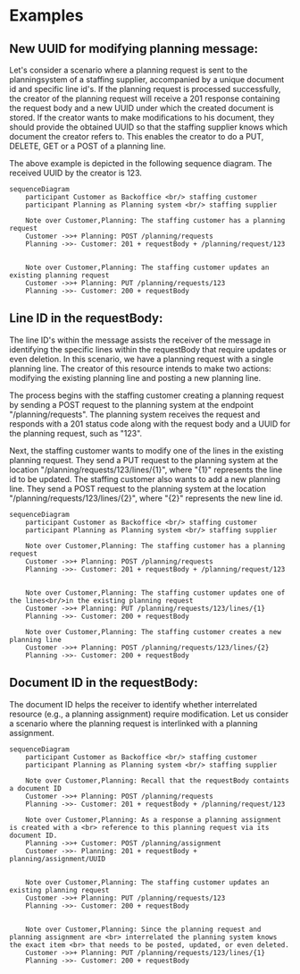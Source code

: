 # Examples

## New UUID for modifying planning message:

Let's consider a scenario where a planning request is sent to the planningsystem of a staffing supplier, accompanied by a unique document id and specific line id's. If the planning request is processed successfully, the creator of the planning request will receive a 201 response containing the request body and a new UUID under which the created document is stored. If the creator wants to make modifications to his document, they should provide the obtained UUID so that the staffing supplier knows which document the creator refers to. This enables the creator to do a PUT, DELETE, GET or a POST of a planning line.

The above example is depicted in the following sequence diagram. The received UUID by the creator is 123.

```mermaid
sequenceDiagram
    participant Customer as Backoffice <br/> staffing customer
    participant Planning as Planning system <br/> staffing supplier

    Note over Customer,Planning: The staffing customer has a planning request
    Customer ->>+ Planning: POST /planning/requests
    Planning ->>- Customer: 201 + requestBody + /planning/request/123


    Note over Customer,Planning: The staffing customer updates an existing planning request
    Customer ->>+ Planning: PUT /planning/requests/123
    Planning ->>- Customer: 200 + requestBody

```

## Line ID in the requestBody:

The line ID's within the message assists the receiver of the message in identifying the specific lines within the requestBody that require updates or even deletion. In this scenario, we have a planning request with a single planning line. The creator of this resource intends to make two actions: modifying the existing planning line and posting a new planning line.

The process begins with the staffing customer creating a planning request by sending a POST request to the planning system at the endpoint "/planning/requests". The planning system receives the request and responds with a 201 status code along with the request body and a UUID for the planning request, such as "123".

Next, the staffing customer wants to modify one of the lines in the existing planning request. They send a PUT request to the planning system at the location "/planning/requests/123/lines/{1}", where "{1}" represents the line id to be updated. The staffing customer also wants to add a new planning line. They send a POST request to the planning system at the location "/planning/requests/123/lines/{2}", where "{2}" represents the new line id.

```mermaid
sequenceDiagram
    participant Customer as Backoffice <br/> staffing customer
    participant Planning as Planning system <br/> staffing supplier

    Note over Customer,Planning: The staffing customer has a planning request
    Customer ->>+ Planning: POST /planning/requests
    Planning ->>- Customer: 201 + requestBody + /planning/request/123


    Note over Customer,Planning: The staffing customer updates one of the lines<br/>in the existing planning request
    Customer ->>+ Planning: PUT /planning/requests/123/lines/{1}
    Planning ->>- Customer: 200 + requestBody

    Note over Customer,Planning: The staffing customer creates a new planning line
    Customer ->>+ Planning: POST /planning/requests/123/lines/{2}
    Planning ->>- Customer: 200 + requestBody

```

## Document ID in the requestBody:

The document ID helps the receiver to identify whether interrelated resource (e.g., a planning assignment) require modification. Let us consider a scenario where the planning request is interlinked with a planning assignment.

```mermaid
sequenceDiagram
    participant Customer as Backoffice <br/> staffing customer
    participant Planning as Planning system <br/> staffing supplier

    Note over Customer,Planning: Recall that the requestBody containts a document ID
    Customer ->>+ Planning: POST /planning/requests
    Planning ->>- Customer: 201 + requestBody + /planning/request/123

    Note over Customer,Planning: As a response a planning assignment is created with a <br> reference to this planning request via its document ID.
    Planning ->>+ Customer: POST /planning/assignment
    Customer ->>- Planning: 201 + requestBody + planning/assignment/UUID


    Note over Customer,Planning: The staffing customer updates an existing planning request
    Customer ->>+ Planning: PUT /planning/requests/123
    Planning ->>- Customer: 200 + requestBody


    Note over Customer,Planning: Since the planning request and planning assignment are <br> interrelated the planning system knows the exact item <br> that needs to be posted, updated, or even deleted.
    Customer ->>+ Planning: PUT /planning/requests/123/lines/{1}
    Planning ->>- Customer: 200 + requestBody




```
